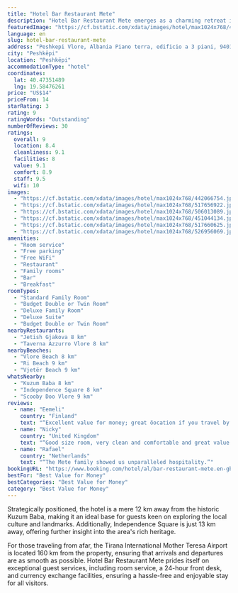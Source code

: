 ```yaml
---
title: "Hotel Bar Restaurant Mete"
description: "Hotel Bar Restaurant Mete emerges as a charming retreat in Peshkëpi, offering guests a harmonious blend of comfort and convenience."
featuredImage: "https://cf.bstatic.com/xdata/images/hotel/max1024x768/442066754.jpg?k=e6db7fe2e1d5baaf947ee983894759e40d1d3f303fba687c365ccb3e3678cd5b&o=&hp=1"
language: en
slug: hotel-bar-restaurant-mete
address: "Peshkepi Vlore, Albania Piano terra, edificio a 3 piani, 9401 Peshkëpi, Albania"
city: "Peshkëpi"
location: "Peshkëpi"
accommodationType: "hotel"
coordinates:
  lat: 40.47351489
  lng: 19.58476261
price: "US$14"
priceFrom: 14
starRating: 3
rating: 9
ratingWords: "Outstanding"
numberOfReviews: 30
ratings:
  overall: 9
  location: 8.4
  cleanliness: 9.1
  facilities: 8
  value: 9.1
  comfort: 8.9
  staff: 9.5
  wifi: 10
images:
  - "https://cf.bstatic.com/xdata/images/hotel/max1024x768/442066754.jpg?k=e6db7fe2e1d5baaf947ee983894759e40d1d3f303fba687c365ccb3e3678cd5b&o=&hp=1"
  - "https://cf.bstatic.com/xdata/images/hotel/max1024x768/517656922.jpg?k=5ea3f3ac6b95fe0e703a9299fa18915e75657006e459cbbf70b8efc2c493f42a&o=&hp=1"
  - "https://cf.bstatic.com/xdata/images/hotel/max1024x768/506013089.jpg?k=882f354c2ba833cdd9efe9e1e928280c9a4bf67c7e28c73d3baef4bfd3af521a&o=&hp=1"
  - "https://cf.bstatic.com/xdata/images/hotel/max1024x768/451044134.jpg?k=ebc5adf88b760b6fb6142078e9e33326f5e5cd71faefb2100e788c608066711b&o=&hp=1"
  - "https://cf.bstatic.com/xdata/images/hotel/max1024x768/517660625.jpg?k=d8957e51cccf01c55ff755cdc2cda662721f67436202f34ca42844eada758d1a&o=&hp=1"
  - "https://cf.bstatic.com/xdata/images/hotel/max1024x768/526956069.jpg?k=1ed08d7869bc2e229cb8bc8a650cb7b01ad2bd95c39919a87822cfed7f5d45e3&o=&hp=1"
amenities:
  - "Room service"
  - "Free parking"
  - "Free WiFi"
  - "Restaurant"
  - "Family rooms"
  - "Bar"
  - "Breakfast"
roomTypes:
  - "Standard Family Room"
  - "Budget Double or Twin Room"
  - "Deluxe Family Room"
  - "Deluxe Suite"
  - "Budget Double or Twin Room"
nearbyRestaurants:
  - "Jetish Gjakova 8 km"
  - "Taverna Azzurro Vlore 8 km"
nearbyBeaches:
  - "Vlore Beach 8 km"
  - "Ri Beach 9 km"
  - "Vjetër Beach 9 km"
whatsNearby:
  - "Kuzum Baba 8 km"
  - "Independence Square 8 km"
  - "Scooby Doo Vlore 9 km"
reviews:
  - name: "Eemeli"
    country: "Finland"
    text: "“Excellent value for money; great öocation if you travel by car”"
  - name: "Nicky"
    country: "United Kingdom"
    text: "“Good size room, very clean and comfortable and great value. Staff prepared vegetarian meal for us in the evening.”"
  - name: "Rafael"
    country: "Netherlands"
    text: "“The Mete family showed us unparalleled hospitality.”"
bookingURL: "https://www.booking.com/hotel/al/bar-restaurant-mete.en-gb.html?aid=8035640"
bestFor: "Best Value for Money"
bestCategories: "Best Value for Money"
category: "Best Value for Money"
---
```


Strategically positioned, the hotel is a mere 12 km away from the historic Kuzum Baba, making it an ideal base for guests keen on exploring the local culture and landmarks. Additionally, Independence Square is just 13 km away, offering further insight into the area's rich heritage.

For those traveling from afar, the Tirana International Mother Teresa Airport is located 160 km from the property, ensuring that arrivals and departures are as smooth as possible. Hotel Bar Restaurant Mete prides itself on exceptional guest services, including room service, a 24-hour front desk, and currency exchange facilities, ensuring a hassle-free and enjoyable stay for all visitors.